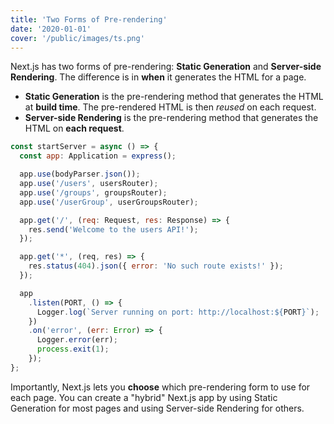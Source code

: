 ```yaml
---
title: 'Two Forms of Pre-rendering'
date: '2020-01-01'
cover: '/public/images/ts.png'
---
```


Next.js has two forms of pre-rendering: **Static Generation** and **Server-side Rendering**. The difference is in **when** it generates the HTML for a page.

- **Static Generation** is the pre-rendering method that generates the HTML at **build time**. The pre-rendered HTML is then _reused_ on each request.
- **Server-side Rendering** is the pre-rendering method that generates the HTML on **each request**.

```js
const startServer = async () => {
  const app: Application = express();

  app.use(bodyParser.json());
  app.use('/users', usersRouter);
  app.use('/groups', groupsRouter);
  app.use('/userGroup', userGroupsRouter);

  app.get('/', (req: Request, res: Response) => {
    res.send('Welcome to the users API!');
  });

  app.get('*', (req, res) => {
    res.status(404).json({ error: 'No such route exists!' });
  });

  app
    .listen(PORT, () => {
      Logger.log(`Server running on port: http://localhost:${PORT}`);
    })
    .on('error', (err: Error) => {
      Logger.error(err);
      process.exit(1);
    });
};
```

Importantly, Next.js lets you **choose** which pre-rendering form to use for each page. You can create a "hybrid" Next.js app by using Static Generation for most pages and using Server-side Rendering for others.
